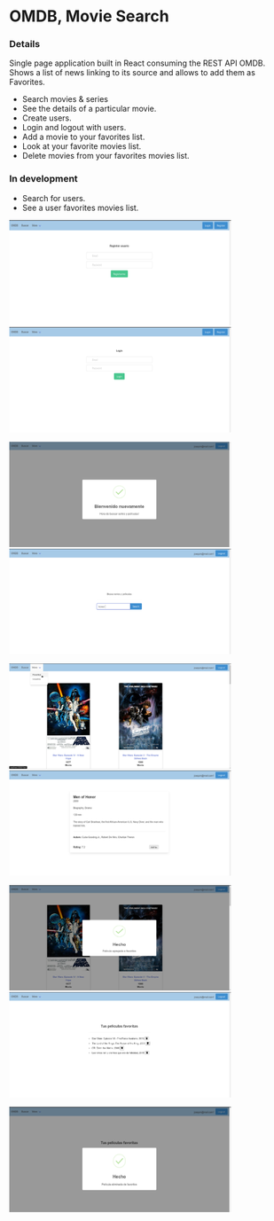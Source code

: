 # OMDB, Movie Search

### Details
Single page application built in React consuming the REST API OMDB. Shows a list of news linking to its source and allows to add them as Favorites.

- Search movies & series
- See the details of a particular movie.
- Create users.
- Login and logout with users.
- Add a movie to your favorites list.
- Look at your favorite movies list.
- Delete movies from your favorites movies list.

### In development

- Search for users.
- See a user favorites movies list.

<p float="left">
<img src="public/preVisual/Captura%20de%20pantalla_2022-01-18_13-44-42.png" width ="400" height = "190" >
<img src="public/preVisual/Captura%20de%20pantalla_2022-01-18_13-45-24.png" width ="400" height = "190" >
</p>

<p float="left">
<img src="public/preVisual/Captura%20de%20pantalla_2022-01-18_13-52-48.png" width ="400" height = "190" >
<img src="public/preVisual/Captura%20de%20pantalla_2022-01-18_13-53-55.png" width ="400" height = "190" >
</p>


<p float="left">
<img src="public/preVisual/Captura%20de%20pantalla_2022-01-18_13-56-11.png" width ="400" height = "190" >
<img src="public/preVisual/Captura%20de%20pantalla_2022-01-18_13-55-10.png" width ="400" height = "190" >
</p>


<p float="left">
<img src="public/preVisual/Captura%20de%20pantalla_2022-01-18_13-55-36.png" width ="400" height = "190" >
<img src="public/preVisual/Captura%20de%20pantalla_2022-01-18_13-57-21.png" width ="400" height = "190" >
</p>
<img src="public/preVisual/Captura%20de%20pantalla_2022-01-18_13-57-30.png" width ="400" height = "190" >
